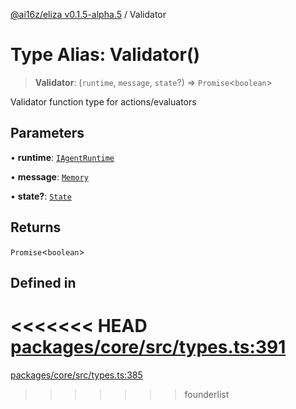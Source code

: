 [@ai16z/eliza v0.1.5-alpha.5](../index.md) / Validator

# Type Alias: Validator()

> **Validator**: (`runtime`, `message`, `state`?) => `Promise`\<`boolean`\>

Validator function type for actions/evaluators

## Parameters

• **runtime**: [`IAgentRuntime`](../interfaces/IAgentRuntime.md)

• **message**: [`Memory`](../interfaces/Memory.md)

• **state?**: [`State`](../interfaces/State.md)

## Returns

`Promise`\<`boolean`\>

## Defined in

<<<<<<< HEAD
[packages/core/src/types.ts:391](https://github.com/ai16z/eliza/blob/main/packages/core/src/types.ts#L391)
=======
[packages/core/src/types.ts:385](https://github.com/konstantine25b/eliza/blob/main/packages/core/src/types.ts#L385)
>>>>>>> founderlist
